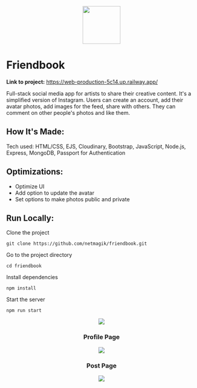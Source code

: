 <p align="center"><img style="height: 100px" src="https://user-images.githubusercontent.com/3833560/193927078-f99b5760-09d0-431d-b435-84311e6877f0.png"></p>

# Friendbook

**Link to project:**  https://web-production-5c14.up.railway.app/

Full-stack social media app for artists to share their creative content. It's a simplified version of Instagram. 
Users can create an account, add their avatar photos, add images for the feed, share with others. They can comment on other people's photos and like them.

## How It's Made:
Tech used: HTML/CSS, EJS, Cloudinary, Bootstrap, JavaScript, Node.js, Express, MongoDB, Passport for Authentication

## Optimizations:
- Optimize UI
- Add option to update the avatar
- Set options to make photos public and private

## Run Locally:
Clone the project
```
git clone https://github.com/netmagik/friendbook.git
```

Go to the project directory
```
cd friendbook
```
Install dependencies
```
npm install
```
Start the server
```
npm run start
```


<div align="center">
<img src="https://user-images.githubusercontent.com/3833560/198386885-24940a6f-cbd3-478d-b6e8-7f561a6d8e0f.png">

### Profile Page
<img src="https://user-images.githubusercontent.com/3833560/198387025-7fa63e39-0adb-42f0-be13-a3c7bf579ffb.png">

### Post Page
<img src="https://user-images.githubusercontent.com/3833560/198387108-5920dc4e-6c68-4d20-b87b-8879199ce856.png">
</div>